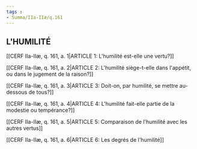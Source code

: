 ```yaml
---
tags : 
- Summa/IIa-IIæ/q.161
---
```


## L'HUMILITÉ

[[CERF IIa-IIæ, q. 161, a. 1|ARTICLE 1: L'humilité est-elle une vertu?]]

[[CERF IIa-IIæ, q. 161, a. 2|ARTICLE 2: L'humilité siège-t-elle dans l'appétit, ou dans le jugement de la raison?]]

[[CERF IIa-IIæ, q. 161, a. 3|ARTICLE 3: Doit-on, par humilité, se mettre au-dessous de tous?]]

[[CERF IIa-IIæ, q. 161, a. 4|ARTICLE 4: L'humilité fait-elle partie de la modestie ou tempérance?]]

[[CERF IIa-IIæ, q. 161, a. 5|ARTICLE 5: Comparaison de l'humilité avec les autres vertus]]

[[CERF IIa-IIæ, q. 161, a. 6|ARTICLE 6: Les degrés de l'humilité]]

